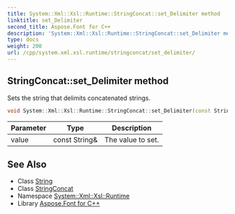 ```yaml
---
title: System::Xml::Xsl::Runtime::StringConcat::set_Delimiter method
linktitle: set_Delimiter
second_title: Aspose.Font for C++
description: 'System::Xml::Xsl::Runtime::StringConcat::set_Delimiter method. Sets the string that delimits concatenated strings in C++.'
type: docs
weight: 200
url: /cpp/system.xml.xsl.runtime/stringconcat/set_delimiter/
---
```

## StringConcat::set_Delimiter method


Sets the string that delimits concatenated strings.

```cpp
void System::Xml::Xsl::Runtime::StringConcat::set_Delimiter(const String &value)
```


| Parameter | Type | Description |
| --- | --- | --- |
| value | const String\& | The value to set. |

## See Also

* Class [String](../../../system/string/)
* Class [StringConcat](../)
* Namespace [System::Xml::Xsl::Runtime](../../)
* Library [Aspose.Font for C++](../../../)
